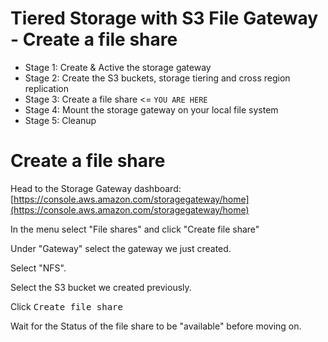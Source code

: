 # Tiered Storage with S3 File Gateway - Create a file share

- Stage 1: Create & Active the storage gateway 
- Stage 2: Create the S3 buckets, storage tiering and cross region replication 
- Stage 3: Create a file share <= `YOU ARE HERE`
- Stage 4: Mount the storage gateway on your local file system
- Stage 5: Cleanup

# Create a file share

Head to the Storage Gateway dashboard: [https://console.aws.amazon.com/storagegateway/home](https://console.aws.amazon.com/storagegateway/home)

In the menu select "File shares" and click "Create file share"

Under "Gateway" select the gateway we just created.

Select "NFS".

Select the S3 bucket we created previously.

Click <kbd>Create file share</kbd>

Wait for the Status of the file share to be "available" before moving on.